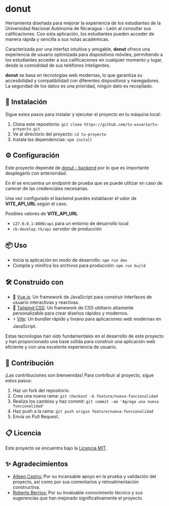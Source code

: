 
# donut

Herramienta diseñada para mejorar la experiencia de los estudiantes de la Universidad Nacional Autónoma de Nicaragua - León al consultar sus calificaciones. Con esta aplicación, los estudiantes pueden acceder de manera rápida y sencilla a sus notas académicas.

Caracterizada por una interfaz intuitiva y amigable, **donut** ofrece una experiencia de usuario optimizada para dispositivos móviles, permitiendo a los estudiantes acceder a sus calificaciones en cualquier momento y lugar, desde la comodidad de sus teléfonos inteligentes.

**donut** se basa en tecnologías web modernas, lo que garantiza su accesibilidad y compatibilidad con diferentes dispositivos y navegadores. La seguridad de los datos es una prioridad, ningún dato es recopilado.

## 🚀 Instalación

Sigue estos pasos para instalar y ejecutar el proyecto en tu máquina local:

1. Clona este repositorio: `git clone https://github.com/tu-usuario/tu-proyecto.git`
2. Ve al directorio del proyecto: `cd tu-proyecto`
3. Instala las dependencias: `npm install`

## ⚙️ Configuración

Este proyecto depende de [donut - backend](https://github.com/kenetpicado/donut) por lo que es importante desplegarlo con anterioridad.

En él se encuentra un endpoint de prueba que se puede utilizar en caso de carecer de las credenciales necesarias.

Una vez configurado el backend puedes establacer el valor de **VITE_API_URL** según el caso.

Posibles valores de **VITE_API_URL**
- `127.0.0.1:8000/api` para un entorno de desarrollo local
- `cb-develop.tk/api` servidor de producción

## 📦 Uso

- Inicia la aplicación en modo de desarrollo: `npm run dev`
- Compila y minifica los archivos para producción: `npm run build`

## 🛠️ Construido con

- 💚 [Vue.js](https://vuejs.org/): Un framework de JavaScript para construir interfaces de usuario interactivas y reactivas.
- 🎨 [Tailwind CSS](https://tailwindcss.com/): Un framework de CSS utilitario altamente personalizable para crear diseños rápidos y modernos.
- ⚡️ [Vite](https://vitejs.dev/): Un bundler rápido y liviano para aplicaciones web modernas en JavaScript.

Estas tecnologías han sido fundamentales en el desarrollo de este proyecto y han proporcionado una base sólida para construir una aplicación web eficiente y con una excelente experiencia de usuario.


## 🤝 Contribución

¡Las contribuciones son bienvenidas! Para contribuir al proyecto, sigue estos pasos:

1. Haz un fork del repositorio.
2. Crea una nueva rama: `git checkout -b feature/nueva-funcionalidad`
3. Realiza los cambios y haz commit: `git commit -am 'Agrega una nueva funcionalidad'`
4. Haz push a la rama: `git push origin feature/nueva-funcionalidad`
5. Envía un Pull Request.

## 📋 Licencia

Este proyecto se encuentra bajo la [Licencia MIT](https://opensource.org/licenses/MIT).

## ✨ Agradecimientos

- [Aileen Castro:](https://www.instagram.com/hahaileen/) Por su incansable apoyo en la prueba y validación del proyecto, así como por sus comentarios y retroalimentación constructiva.
- [Roberto Berrios:](https://github.com/Roberto-Berrios) Por su invaluable conocimiento técnico y sus sugerencias que han mejorado significativamente el proyecto.

